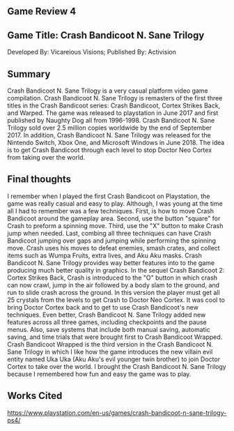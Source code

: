 ## Game Review 4

## Game Title: Crash Bandicoot N. Sane Trilogy
Developed By: Vicareious Visions; Published By: Activision

## Summary
Crash Bandicoot N. Sane Trilogy is a very casual platform video game compilation. Crash Bandicoot N. Sane Trilogy is remasters of the first three titles in the Crash Bandicoot series: Crash Bandicoot, Cortex Strikes Back, and Warped. The game was released to playstation in June 2017 and first published by Naughty Dog all from 1996-1998. Crash Bandicoot N. Sane Trilogy sold over 2.5 million copies worldwide by the end of September 2017. In addition, Crash Bandicoot N. Sane Trilogy was released for the Nintendo Switch, Xbox One, and Microsoft Windows in June 2018. The idea is to get Crash Bandicoot through each level to stop Doctor Neo Cortex from taking over the world. 

## Final thoughts
I remember when I played the first Crash Bandicoot on Playstation, the game was really casual and easy to play. Although, I was young at the time all I had to remember was a few techniques. First, is how to move Crash Bandicoot around the gameplay area. Second, use the button "square" for Crash to preform a spinning move. Third, use the "X" button to make Crash jump when needed. Last, combing all three techniques can have Crash Bandicoot jumping over gaps and jumping while performing the spinning move. Crash uses his moves to defeat enemies, smash crates, and collect items such as Wumpa Fruits, extra lives, and Aku Aku masks. Crash Bandicoot N. Sane Trilogy provides way better features into to the game producing much better quality in graphics. In the sequel Crash Bandicoot 2: Cortex Strikes Back, Crash is introduced to the "O" button in which crash can now crawl, jump in the air followed by a body slam to the ground, and run to slide crash across the ground. In this version the player must get all 25 crystals from the levels to get Crash to Doctor Neo Cortex. It was cool to bring Doctor Cortex back and to get to use Crash Bandicoot's new techniques. Even better, Crash Bandicoot N. Sane Trilogy added new features across all three games, including checkpoints and the pause menus. Also, save systems that include both manual saving, automatic saving, and time trials that were brought first to Crash Bandicoot Wrapped. Crash Bandicoot Wrapped is the third version in the Crash Bandicoot N. Sane Trilogy in which I like how the game introduces the new villain evil entity named Uka Uka (Aku Aku's evil younger twin brother) to join Doctor Cortex to take over the world. I brought the Crash Bandicoot N. Sane Trilogy because I remembered how fun and easy the game was to play.

## Works Cited
https://www.playstation.com/en-us/games/crash-bandicoot-n-sane-trilogy-ps4/
